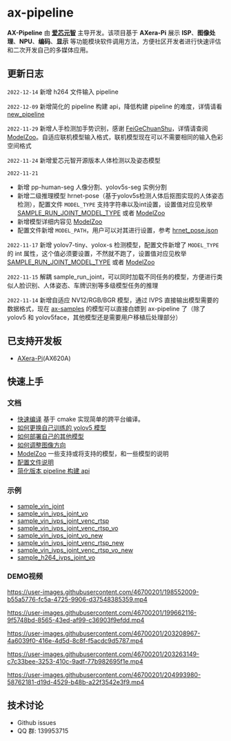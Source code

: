 # ax-pipeline
**AX-Pipeline** 由 **[爱芯元智](https://www.axera-tech.com/)** 主导开发。该项目基于 **AXera-Pi** 展示 **ISP**、**图像处理**、**NPU**、**编码**、**显示** 等功能模块软件调用方法，方便社区开发者进行快速评估和二次开发自己的多媒体应用。

## 更新日志
```2022-12-14``` 新增 h264 文件输入 pipeline

```2022-12-09``` 新增简化的 pipeline 构建 api，降低构建 pipeline 的难度，详情请看 [new_pipeline](docs/new_pipeline.md)

```2022-11-29``` 新增人手检测加手势识别，感谢 [FeiGeChuanShu](https://github.com/FeiGeChuanShu)，详情请查阅 [ModelZoo](docs/modelzoo.md)。自适应联机模型输入格式，联机模型现在可以不需要相同的输入色彩空间格式

```2022-11-24``` 新增爱芯元智开源版本人体检测以及姿态模型

```2022-11-21``` 
- 新增 pp-human-seg 人像分割、yolov5s-seg 实例分割
- 新增二级推理模型 hrnet-pose（基于yolov5s检测人体后抠图实现的人体姿态检测），配置文件 ```MODEL_TYPE``` 支持字符串以及int设置，设置值对应见枚举 [SAMPLE_RUN_JOINT_MODEL_TYPE](examples/sample_run_joint/sample_run_joint_post_process.h) 或者 [ModelZoo](docs/modelzoo.md)
- 新增模型详细内容见 [ModelZoo](docs/modelzoo.md)
- 配置文件新增 ```MODEL_PATH```，用户可以对其进行设置，参考 [hrnet_pose.json](examples/sample_run_joint/config/hrnet_pose.json)

```2022-11-17``` 新增 yolov7-tiny、yolox-s 检测模型，配置文件新增了 ```MODEL_TYPE``` 的 int 属性，这个值必须要设置，不然就不跑了，设置值对应见枚举 [SAMPLE_RUN_JOINT_MODEL_TYPE](examples/sample_run_joint/sample_run_joint_post_process.h) 或者 [ModelZoo](docs/modelzoo.md)

```2022-11-15``` 解耦 sample_run_joint，可以同时加载不同任务的模型，方便进行类似人脸识别、人体姿态、车牌识别等多级模型任务的推理

```2022-11-14``` 新增自适应 NV12/RGB/BGR 模型，通过 IVPS 直接输出模型需要的数据格式，现在 [ax-samples]() 的模型可以直接白嫖到 ax-pipeline 了（除了 yolov5 和 yolov5face，其他模型还是需要用户移植后处理部分）

## 已支持开发板

- [AXera-Pi](https://wiki.sipeed.com/m3axpi)(AX620A)

## 快速上手

### 文档
- [快速编译](docs/compile.md)  基于 cmake 实现简单的跨平台编译。
- [如何更换自己训练的 yolov5 模型](docs/how_to_deploy_custom_yolov5_model.md)
- [如何部署自己的其他模型](docs/how_to_deploy_custom_model.md)
- [如何调整图像方向](docs/how_to_adjust_image_orientation.md)
- [ModelZoo](docs/modelzoo.md) 一些支持或将支持的模型，和一些模型的说明
- [配置文件说明](docs/config_file.md)
- [简化版本 pipeline 构建 api](docs/new_pipeline.md)
  
### 示例
- [sample_vin_joint](examples/sample_vin_joint)
- [sample_vin_ivps_joint_vo](examples/sample_vin_ivps_joint_vo)
- [sample_vin_ivps_joint_venc_rtsp](examples/sample_vin_ivps_joint_venc_rtsp)
- [sample_vin_ivps_joint_venc_rtsp_vo](examples/sample_vin_ivps_joint_venc_rtsp_vo)
- [sample_vin_ivps_joint_vo_new](examples/sample_vin_ivps_joint_vo_new)
- [sample_vin_ivps_joint_venc_rtsp_new](examples/sample_vin_ivps_joint_venc_rtsp_new)
- [sample_vin_ivps_joint_venc_rtsp_vo_new](examples/sample_vin_ivps_joint_venc_rtsp_vo_new)
- [sample_h264_ivps_joint_vo](examples/sample_h264_ivps_joint_vo)

### DEMO视频
https://user-images.githubusercontent.com/46700201/198552009-b55a5776-fc5a-4725-9906-d37548385359.mp4

https://user-images.githubusercontent.com/46700201/199662116-9f5748bd-8565-43ed-af99-c36903f9efdd.mp4

https://user-images.githubusercontent.com/46700201/203208967-4a6039f0-416e-4d5d-8c8f-f5acdc9d5787.mp4

https://user-images.githubusercontent.com/46700201/203263149-c7c33bee-3253-410c-9adf-77b982695f1e.mp4

https://user-images.githubusercontent.com/46700201/204993980-58762181-d19d-4529-b48b-a22f3542e3f9.mp4

## 技术讨论
- Github issues
- QQ 群: 139953715
